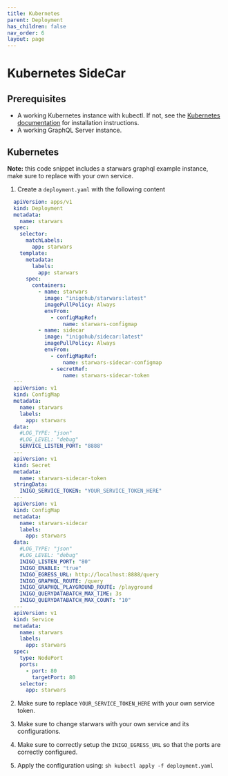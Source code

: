 ```yaml
---
title: Kubernetes
parent: Deployment
has_children: false
nav_order: 6
layout: page
---
```


# Kubernetes SideCar

Prerequisites
-----

- A working Kubernetes instance with kubectl. If not, see the [Kubernetes documentation](https://kubernetes.io/docs/setup) for installation instructions.
- A working GraphQL Server instance.

Kubernetes
-----

  **Note:** this code snippet includes a starwars graphql example instance, make sure to replace with your own service.

  1. Create a `deployment.yaml` with the following content

  ``` yaml
    apiVersion: apps/v1
    kind: Deployment
    metadata:
      name: starwars
    spec:
      selector:
        matchLabels:
          app: starwars
      template:
        metadata:
          labels:
            app: starwars
        spec:
          containers:
            - name: starwars
              image: "inigohub/starwars:latest"
              imagePullPolicy: Always
              envFrom:
                - configMapRef:
                    name: starwars-configmap
            - name: sidecar
              image: "inigohub/sidecar:latest"
              imagePullPolicy: Always
              envFrom:
                - configMapRef:
                    name: starwars-sidecar-configmap
                - secretRef:
                    name: starwars-sidecar-token
    --- 
    apiVersion: v1
    kind: ConfigMap
    metadata:
      name: starwars
      labels:
        app: starwars
    data:
      #LOG_TYPE: "json"
      #LOG_LEVEL: "debug"
      SERVICE_LISTEN_PORT: "8888"
    ---
    apiVersion: v1
    kind: Secret
    metadata:
      name: starwars-sidecar-token
    stringData:
      INIGO_SERVICE_TOKEN: "YOUR_SERVICE_TOKEN_HERE"
    ---
    apiVersion: v1
    kind: ConfigMap
    metadata:
      name: starwars-sidecar
      labels:
        app: starwars
    data:
      #LOG_TYPE: "json"
      #LOG_LEVEL: "debug"
      INIGO_LISTEN_PORT: "80"
      INIGO_ENABLE: "true"
      INIGO_EGRESS_URL: http://localhost:8888/query
      INIGO_GRAPHQL_ROUTE: /query
      INIGO_GRAPHQL_PLAYGROUND_ROUTE: /playground
      INIGO_QUERYDATABATCH_MAX_TIME: 3s
      INIGO_QUERYDATABATCH_MAX_COUNT: "10"
    ---
    apiVersion: v1
    kind: Service
    metadata:
      name: starwars
      labels:
        app: starwars
    spec:
      type: NodePort
      ports:
        - port: 80
          targetPort: 80
      selector:
        app: starwars
  ```

  2. Make sure to replace `YOUR_SERVICE_TOKEN_HERE` with your own service token.

  3. Make sure to change starwars with your own service and its configurations.

  4. Make sure to correctly setup the `INIGO_EGRESS_URL` so that the ports are correctly configured.

  5. Apply the configuration using:
    ``` sh
      kubectl apply -f deployment.yaml
    ```